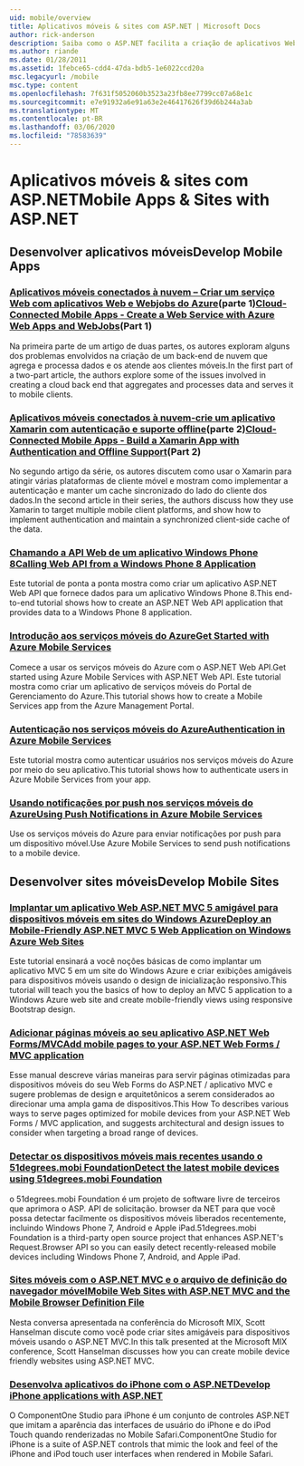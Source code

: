 ```yaml
---
uid: mobile/overview
title: Aplicativos móveis & sites com ASP.NET | Microsoft Docs
author: rick-anderson
description: Saiba como o ASP.NET facilita a criação de aplicativos Web móveis
ms.author: riande
ms.date: 01/28/2011
ms.assetid: 1febce65-cdd4-47da-bdb5-1e6022ccd20a
msc.legacyurl: /mobile
msc.type: content
ms.openlocfilehash: 7f631f5052060b3523a23fb8ee7799cc07a68e1c
ms.sourcegitcommit: e7e91932a6e91a63e2e46417626f39d6b244a3ab
ms.translationtype: MT
ms.contentlocale: pt-BR
ms.lasthandoff: 03/06/2020
ms.locfileid: "78583639"
---
```

# <a name="mobile-apps--sites-with-aspnet"></a><span data-ttu-id="91f3d-103">Aplicativos móveis & sites com ASP.NET</span><span class="sxs-lookup"><span data-stu-id="91f3d-103">Mobile Apps & Sites with ASP.NET</span></span>

## <a name="develop-mobile-apps"></a><span data-ttu-id="91f3d-104">Desenvolver aplicativos móveis</span><span class="sxs-lookup"><span data-stu-id="91f3d-104">Develop Mobile Apps</span></span>

### <a name="cloud-connected-mobile-apps---create-a-web-service-with-azure-web-apps-and-webjobspart-1"></a><span data-ttu-id="91f3d-105">[Aplicativos móveis conectados à nuvem – Criar um serviço Web com aplicativos Web e Webjobs do Azure](https://msdn.microsoft.com/magazine/mt185572)(parte 1)</span><span class="sxs-lookup"><span data-stu-id="91f3d-105">[Cloud-Connected Mobile Apps - Create a Web Service with Azure Web Apps and WebJobs](https://msdn.microsoft.com/magazine/mt185572)(Part 1)</span></span>

<span data-ttu-id="91f3d-106">Na primeira parte de um artigo de duas partes, os autores exploram alguns dos problemas envolvidos na criação de um back-end de nuvem que agrega e processa dados e os atende aos clientes móveis.</span><span class="sxs-lookup"><span data-stu-id="91f3d-106">In the first part of a two-part article, the authors explore some of the issues involved in creating a cloud back end that aggregates and processes data and serves it to mobile clients.</span></span>

### <a name="cloud-connected-mobile-apps---build-a-xamarin-app-with-authentication-and-offline-supportpart-2"></a><span data-ttu-id="91f3d-107">[Aplicativos móveis conectados à nuvem-crie um aplicativo Xamarin com autenticação e suporte offline](https://msdn.microsoft.com/magazine/mt422581.aspx)(parte 2)</span><span class="sxs-lookup"><span data-stu-id="91f3d-107">[Cloud-Connected Mobile Apps - Build a Xamarin App with Authentication and Offline Support](https://msdn.microsoft.com/magazine/mt422581.aspx)(Part 2)</span></span>

<span data-ttu-id="91f3d-108">No segundo artigo da série, os autores discutem como usar o Xamarin para atingir várias plataformas de cliente móvel e mostram como implementar a autenticação e manter um cache sincronizado do lado do cliente dos dados.</span><span class="sxs-lookup"><span data-stu-id="91f3d-108">In the second article in their series, the authors discuss how they use Xamarin to target multiple mobile client platforms, and show how to implement authentication and maintain a synchronized client-side cache of the data.</span></span>

### <a name="calling-web-api-from-a-windows-phone-8-application"></a>[<span data-ttu-id="91f3d-109">Chamando a API Web de um aplicativo Windows Phone 8</span><span class="sxs-lookup"><span data-stu-id="91f3d-109">Calling Web API from a Windows Phone 8 Application</span></span>](../web-api/overview/mobile-clients/calling-web-api-from-a-windows-phone-8-application.md)

<span data-ttu-id="91f3d-110">Este tutorial de ponta a ponta mostra como criar um aplicativo ASP.NET Web API que fornece dados para um aplicativo Windows Phone 8.</span><span class="sxs-lookup"><span data-stu-id="91f3d-110">This end-to-end tutorial shows how to create an ASP.NET Web API application that provides data to a Windows Phone 8 application.</span></span>

### <a name="get-started-with-azure-mobile-services"></a>[<span data-ttu-id="91f3d-111">Introdução aos serviços móveis do Azure</span><span class="sxs-lookup"><span data-stu-id="91f3d-111">Get Started with Azure Mobile Services</span></span>](https://azure.microsoft.com/documentation/articles/mobile-services-dotnet-backend-windows-store-dotnet-get-started?WT.mc_id=zumo_aspnet)

<span data-ttu-id="91f3d-112">Comece a usar os serviços móveis do Azure com o ASP.NET Web API.</span><span class="sxs-lookup"><span data-stu-id="91f3d-112">Get started using Azure Mobile Services with ASP.NET Web API.</span></span> <span data-ttu-id="91f3d-113">Este tutorial mostra como criar um aplicativo de serviços móveis do Portal de Gerenciamento do Azure.</span><span class="sxs-lookup"><span data-stu-id="91f3d-113">This tutorial shows how to create a Mobile Services app from the Azure Management Portal.</span></span>

### <a name="authentication-in-azure-mobile-services"></a>[<span data-ttu-id="91f3d-114">Autenticação nos serviços móveis do Azure</span><span class="sxs-lookup"><span data-stu-id="91f3d-114">Authentication in Azure Mobile Services</span></span>](https://azure.microsoft.com/documentation/articles/mobile-services-dotnet-backend-windows-store-dotnet-get-started-users/?WT.mc_id=zumo_aspnet)

<span data-ttu-id="91f3d-115">Este tutorial mostra como autenticar usuários nos serviços móveis do Azure por meio do seu aplicativo.</span><span class="sxs-lookup"><span data-stu-id="91f3d-115">This tutorial shows how to authenticate users in Azure Mobile Services from your app.</span></span>

### <a name="using-push-notifications-in-azure-mobile-services"></a>[<span data-ttu-id="91f3d-116">Usando notificações por push nos serviços móveis do Azure</span><span class="sxs-lookup"><span data-stu-id="91f3d-116">Using Push Notifications in Azure Mobile Services</span></span>](https://azure.microsoft.com/documentation/articles/mobile-services-dotnet-backend-windows-store-dotnet-get-started-push/?WT.mc_id=zumo_aspnet)

<span data-ttu-id="91f3d-117">Use os serviços móveis do Azure para enviar notificações por push para um dispositivo móvel.</span><span class="sxs-lookup"><span data-stu-id="91f3d-117">Use Azure Mobile Services to send push notifications to a mobile device.</span></span>

## <a name="develop-mobile-sites"></a><span data-ttu-id="91f3d-118">Desenvolver sites móveis</span><span class="sxs-lookup"><span data-stu-id="91f3d-118">Develop Mobile Sites</span></span>

### <a name="deploy-an-mobile-friendly-aspnet-mvc-5-web-application-on-windows-azure-web-sites"></a>[<span data-ttu-id="91f3d-119">Implantar um aplicativo Web ASP.NET MVC 5 amigável para dispositivos móveis em sites do Windows Azure</span><span class="sxs-lookup"><span data-stu-id="91f3d-119">Deploy an Mobile-Friendly ASP.NET MVC 5 Web Application on Windows Azure Web Sites</span></span>](https://docs.microsoft.com/azure/app-service-web/web-sites-dotnet-deploy-aspnet-mvc-mobile-app)

<span data-ttu-id="91f3d-120">Este tutorial ensinará a você noções básicas de como implantar um aplicativo MVC 5 em um site do Windows Azure e criar exibições amigáveis para dispositivos móveis usando o design de inicialização responsivo.</span><span class="sxs-lookup"><span data-stu-id="91f3d-120">This tutorial will teach you the basics of how to deploy an MVC 5 application to a Windows Azure web site and create mobile-friendly views using responsive Bootstrap design.</span></span>

### <a name="add-mobile-pages-to-your-aspnet-web-forms--mvc-application"></a>[<span data-ttu-id="91f3d-121">Adicionar páginas móveis ao seu aplicativo ASP.NET Web Forms/MVC</span><span class="sxs-lookup"><span data-stu-id="91f3d-121">Add mobile pages to your ASP.NET Web Forms / MVC application</span></span>](../whitepapers/add-mobile-pages-to-your-aspnet-web-forms-mvc-application.md)

<span data-ttu-id="91f3d-122">Esse manual descreve várias maneiras para servir páginas otimizadas para dispositivos móveis do seu Web Forms do ASP.NET / aplicativo MVC e sugere problemas de design e arquitetônicos a serem considerados ao direcionar uma ampla gama de dispositivos.</span><span class="sxs-lookup"><span data-stu-id="91f3d-122">This How To describes various ways to serve pages optimized for mobile devices from your ASP.NET Web Forms / MVC application, and suggests architectural and design issues to consider when targeting a broad range of devices.</span></span>

### <a name="detect-the-latest-mobile-devices-using-51degreesmobi-foundation"></a>[<span data-ttu-id="91f3d-123">Detectar os dispositivos móveis mais recentes usando o 51degrees.mobi Foundation</span><span class="sxs-lookup"><span data-stu-id="91f3d-123">Detect the latest mobile devices using 51degrees.mobi Foundation</span></span>](https://github.com/51Degrees/dotNET-Device-Detection)

<span data-ttu-id="91f3d-124">o 51degrees.mobi Foundation é um projeto de software livre de terceiros que aprimora o ASP. API de solicitação. browser da NET para que você possa detectar facilmente os dispositivos móveis liberados recentemente, incluindo Windows Phone 7, Android e Apple iPad.</span><span class="sxs-lookup"><span data-stu-id="91f3d-124">51degrees.mobi Foundation is a third-party open source project that enhances ASP.NET's Request.Browser API so you can easily detect recently-released mobile devices including Windows Phone 7, Android, and Apple iPad.</span></span>

### <a name="mobile-web-sites-with-aspnet-mvc-and-the-mobile-browser-definition-file"></a>[<span data-ttu-id="91f3d-125">Sites móveis com o ASP.NET MVC e o arquivo de definição do navegador móvel</span><span class="sxs-lookup"><span data-stu-id="91f3d-125">Mobile Web Sites with ASP.NET MVC and the Mobile Browser Definition File</span></span>](http://www.hanselman.com/blog/MixMobileWebSitesWithASPNETMVCAndTheMobileBrowserDefinitionFile.aspx)

<span data-ttu-id="91f3d-126">Nesta conversa apresentada na conferência do Microsoft MIX, Scott Hanselman discute como você pode criar sites amigáveis para dispositivos móveis usando o ASP.NET MVC.</span><span class="sxs-lookup"><span data-stu-id="91f3d-126">In this talk presented at the Microsoft MIX conference, Scott Hanselman discusses how you can create mobile device friendly websites using ASP.NET MVC.</span></span>

### <a name="develop-iphone-applications-with-aspnet"></a>[<span data-ttu-id="91f3d-127">Desenvolva aplicativos do iPhone com o ASP.NET</span><span class="sxs-lookup"><span data-stu-id="91f3d-127">Develop iPhone applications with ASP.NET</span></span>](http://labs.componentone.com/iPhone/)

<span data-ttu-id="91f3d-128">O ComponentOne Studio para iPhone é um conjunto de controles ASP.NET que imitam a aparência das interfaces de usuário do iPhone e do iPod Touch quando renderizadas no Mobile Safari.</span><span class="sxs-lookup"><span data-stu-id="91f3d-128">ComponentOne Studio for iPhone is a suite of ASP.NET controls that mimic the look and feel of the iPhone and iPod touch user interfaces when rendered in Mobile Safari.</span></span>
